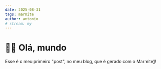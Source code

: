 ```yaml
---
date: 2025-08-31
tags: marmite
author: antonio
# stream: my
---
```


# 👋🏼 Olá, mundo

Esse é o meu primeiro "post", no meu blog, que é gerado com o Marmite[1]!

[1]: https://github.com/rochacbruno/marmite
